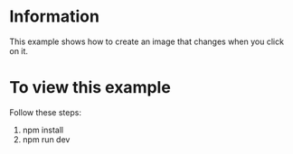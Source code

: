# Information
This example shows how to create an image that changes when you click on it.
# To view this example
Follow these steps:
1. npm install
2. npm run dev
